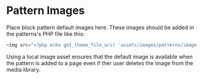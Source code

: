 # Pattern Images

Place block pattern default images here. These images should be added in the
patterns's PHP file like this:

```php
<img src="<?php echo get_theme_file_uri( 'assets/images/patterns/image.png' ); ?>" alt="" class="wp-image-49" width="225"/>
```

Using a local image asset ensures that the default image is available when
the pattern is added to a page even if ther user deletes the image from the
media library.
